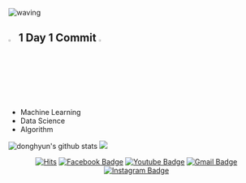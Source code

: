 ![waving](https://capsule-render.vercel.app/api?type=waving&height=200&text=Donghyun's%20Studyhub&fontAlign=50&fontAlignY=40&fontSize=60&color=gradient)
## <img src="https://user-images.githubusercontent.com/79196616/115438246-21012400-a248-11eb-92f7-bf0f72719471.png" width="3%"/> 1 Day 1 Commit <img src="https://user-images.githubusercontent.com/79196616/115438246-21012400-a248-11eb-92f7-bf0f72719471.png" width="3%"/>

  - Machine Learning
  - Data Science
  - Algorithm

![donghyun's github stats](https://github-readme-stats.vercel.app/api?username=DongHyun99&show_icons=true&include_all_commits=true&theme=dracula)
<img src="https://github-readme-streak-stats.herokuapp.com/?user=DongHyun99&theme=dracula">   

<center> 

[![Hits](https://hits.seeyoufarm.com/api/count/incr/badge.svg?url=https%3A%2F%2Fgithub.com%2FDongHyun99&count_bg=%2379C83D&title_bg=%23555555&icon=&icon_color=%23E7E7E7&title=hits&edge_flat=false)](https://hits.seeyoufarm.com)
[![Facebook Badge](https://img.shields.io/badge/facebook-1877f2?style=flat-square&logo=facebook&logoColor=white&link=https://www.facebook.com/DonghyunHan99)](https://www.facebook.com/DonghyunHan99)
[![Youtube Badge](https://img.shields.io/badge/Youtube-ff0000?style=flat-square&logo=youtube&link=https://https://www.youtube.com/channel/UC4Q1cVDFasoY1W1riv37GEQ)](https://www.youtube.com/channel/UC4Q1cVDFasoY1W1riv37GEQ)
[![Gmail Badge](https://img.shields.io/badge/Gmail-d14836?style=flat-square&logo=Gmail&logoColor=white&link=mailto:mpolio2@kyonggi.ac.kr)](mailto:mpolio2@kyonggi.ac.kr)
[![Instagram Badge](https://img.shields.io/badge/-Instagram-dd2a7b?style=flat-square&logo=instagram&logoColor=white&link=https://www.instagram.com/mpolio2/)](https://www.instagram.com/mpolio2/)
</center>
